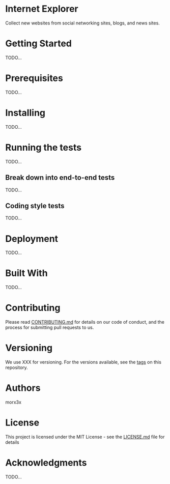 # Internet Explorer
Collect new websites from social networking sites, blogs, and news sites.

# Getting Started
TODO...

# Prerequisites
TODO...

# Installing
TODO...

# Running the tests
TODO...

## Break down into end-to-end tests
TODO...

## Coding style tests
TODO...

# Deployment
TODO...

# Built With
TODO...

# Contributing
Please read [CONTRIBUTING.md]() for details on our code of conduct, and the process for submitting pull requests to us.

# Versioning
We use XXX for versioning. For the versions available, see the [tags]() on this repository.

# Authors
morx3x

# License
This project is licensed under the MIT License - see the [LICENSE.md]() file for details

# Acknowledgments
TODO...